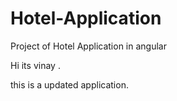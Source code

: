 # Hotel-Application
Project of Hotel Application in angular

Hi its vinay .

this is a updated application.
